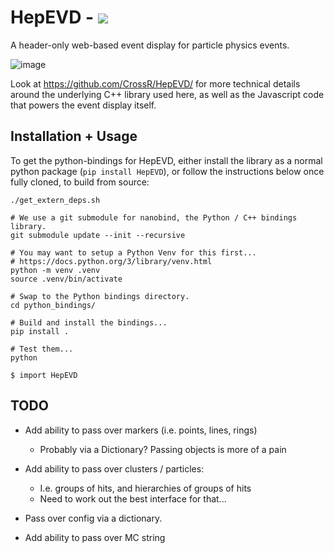 # HepEVD - <a href="https://crossr.github.io/HepEVD/" alt="Contributors"><img src="https://img.shields.io/badge/Live_Demo-blue" /></a>

A header-only web-based event display for particle physics events.

![image](https://github.com/CrossR/hep_evd/assets/10038688/badd2e8d-9a88-492f-8f1e-b41094af7e72)

Look at https://github.com/CrossR/HepEVD/ for more technical details around the underlying C++
library used here, as well as the Javascript code that powers the event display itself.

## Installation + Usage

To get the python-bindings for HepEVD, either install the library as a normal
python package (`pip install HepEVD`), or follow the instructions below once
fully cloned, to build from source:

```
./get_extern_deps.sh

# We use a git submodule for nanobind, the Python / C++ bindings library.
git submodule update --init --recursive

# You may want to setup a Python Venv for this first...
# https://docs.python.org/3/library/venv.html
python -m venv .venv
source .venv/bin/activate

# Swap to the Python bindings directory.
cd python_bindings/

# Build and install the bindings...
pip install .

# Test them...
python

$ import HepEVD
```

## TODO

 - Add ability to pass over markers (i.e. points, lines, rings)
    - Probably via a Dictionary? Passing objects is more of a pain

 - Add ability to pass over clusters / particles:
    - I.e. groups of hits, and hierarchies of groups of hits
    - Need to work out the best interface for that...

 - Pass over config via a dictionary.

 - Add ability to pass over MC string
